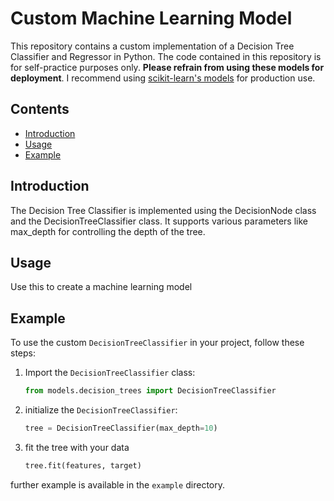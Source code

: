 # Custom Machine Learning Model

This repository contains a custom implementation of a Decision Tree Classifier and Regressor in Python. The code contained in this repository is for self-practice purposes only. **Please refrain from using these models for deployment**. I recommend using [scikit-learn's models](https://scikit-learn.org/stable/documentation.html) for production use.

## Contents

- [Introduction](#introduction)
- [Usage](#usage)
- [Example](#example)

## Introduction

The Decision Tree Classifier is implemented using the DecisionNode class and the DecisionTreeClassifier class. It supports various parameters like max_depth for controlling the depth of the tree.

## Usage
Use this to create a machine learning model

## Example

To use the custom `DecisionTreeClassifier` in your project, follow these steps:

1. Import the `DecisionTreeClassifier` class:

   ```python
   from models.decision_trees import DecisionTreeClassifier
2. initialize the `DecisionTreeClassifier`:
   
   ```python
   tree = DecisionTreeClassifier(max_depth=10)
4. fit the tree with your data
   
   ```python
   tree.fit(features, target)

further example is available in the `example` directory.

